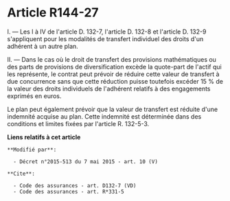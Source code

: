 # Article R144-27

I. ― Les I à IV de l'article D. 132-7, l'article D. 132-8 et l'article D. 132-9 s'appliquent pour les modalités de transfert
individuel des droits d'un adhérent à un autre plan. 

II. ― Dans le cas où le droit de transfert des provisions mathématiques ou des parts de provisions de diversification excède
la quote-part de l'actif qui les représente, le contrat peut prévoir de réduire cette valeur de transfert à due concurrence
sans que cette réduction puisse toutefois excéder 15 % de la valeur des droits individuels de l'adhérent relatifs à des
engagements exprimés en euros. 

Le plan peut également prévoir que la valeur de transfert est réduite d'une indemnité acquise au plan. Cette indemnité est
déterminée dans des conditions et limites fixées par l'article R. 132-5-3.

**Liens relatifs à cet article**

	**Modifié par**:

	  - Décret n°2015-513 du 7 mai 2015 - art. 10 (V)

	**Cite**:

	  - Code des assurances - art. D132-7 (VD)
	  - Code des assurances - art. R*331-5
